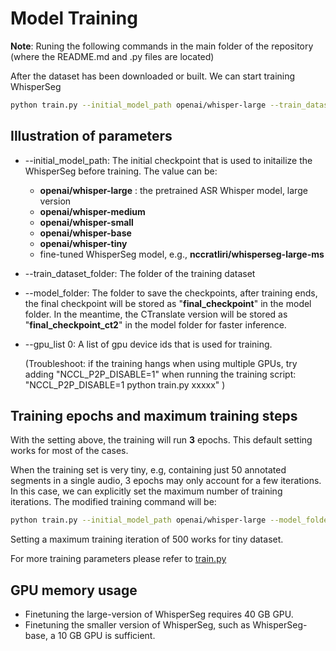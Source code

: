 # Model Training

**Note**: Runing the following commands in the main folder of the repository (where the README.md and .py files are located)

After the dataset has been downloaded or built. We can start training WhisperSeg

```bash
python train.py --initial_model_path openai/whisper-large --train_dataset_folder data/multi-species/train/  --model_folder model/whisperseg-large-ms --gpu_list 0
```

## Illustration of parameters
* --initial_model_path: The initial checkpoint that is used to initailize the WhisperSeg before training. The value can be:
    * **openai/whisper-large** : the pretrained ASR Whisper model, large version
    * **openai/whisper-medium**
    * **openai/whisper-small**
    * **openai/whisper-base**
    * **openai/whisper-tiny**
    * fine-tuned WhisperSeg model, e.g., **nccratliri/whisperseg-large-ms**
      
* --train_dataset_folder: The folder of the training dataset
* --model_folder: The folder to save the checkpoints, after training ends, the final checkpoint will be stored as "**final_checkpoint**" in the model folder. In the meantime, the CTranslate version will be stored as "**final_checkpoint_ct2**" in the model folder for faster inference.
* --gpu_list 0:  A list of gpu device ids that is used for training.
  
  (Troubleshoot: if the training hangs when using multiple GPUs, try adding "NCCL_P2P_DISABLE=1" when running the training script: "NCCL_P2P_DISABLE=1 python train.py xxxxx" )

## Training epochs and maximum training steps
With the setting above, the training will run **3** epochs. This default setting works for most of the cases. 

When the training set is very tiny, e.g, containing just 50 annotated segments in a single audio, 3 epochs may only account for a few iterations. In this case, we can explicitly set the maximum number of training iterations. The modified training command will be:
```bash
python train.py --initial_model_path openai/whisper-large --model_folder MODEL_FOLDER_HERE --train_dataset_folder TRAIN_DATASET_FOLDER --max_num_iterations 500 --gpu_list 0
```
Setting a maximum training iteration of 500 works for tiny dataset.

For more training parameters please refer to [train.py](../train.py#L100)

## GPU memory usage
* Finetuning the large-version of WhisperSeg requires 40 GB GPU.
* Finetuning the smaller version of WhisperSeg, such as WhisperSeg-base, a 10 GB GPU is sufficient.


